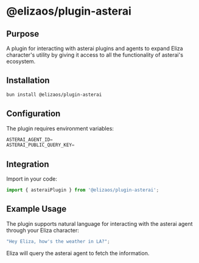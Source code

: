 # @elizaos/plugin-asterai

## Purpose
A plugin for interacting with asterai plugins and agents to expand Eliza character's utility by giving it access to all the functionality of asterai's ecosystem.

## Installation
```bash
bun install @elizaos/plugin-asterai
```

## Configuration
The plugin requires environment variables:
```typescript
ASTERAI_AGENT_ID=
ASTERAI_PUBLIC_QUERY_KEY=
```

## Integration
Import in your code:
```typescript
import { asteraiPlugin } from '@elizaos/plugin-asterai';
```

## Example Usage
The plugin supports natural language for interacting with the asterai agent through your Eliza character:
```typescript
"Hey Eliza, how's the weather in LA?";
```
Eliza will query the asterai agent to fetch the information.
